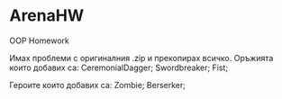 # ArenaHW
OOP Homework



Имах проблеми с оригиналния .zip и прекопирах всичко.
Оръжията които добавих са:
CeremonialDagger;
Swordbreaker;
Fist;

Героите които добавих са:
Zombie;
Berserker;
